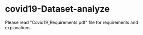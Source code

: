 # covid19-Dataset-analyze
Please read "Covid19_Requirements.pdf" file for requirements and explanations.
